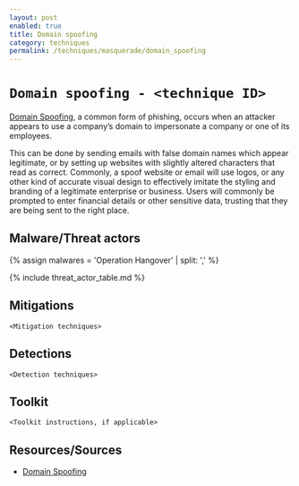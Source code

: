 ```yaml
---
layout: post
enabled: true
title: Domain spoofing
category: techniques
permalink: /techniques/masquerade/domain_spoofing
---
```

# `Domain spoofing - <technique ID>`

[Domain Spoofing](https://www.barracuda.com/glossary/domain-spoofing), a common form of phishing, occurs when an attacker appears to use a company’s domain to impersonate a company or one of its employees.

This can be done by sending emails with false domain names which appear legitimate, or by setting up websites with slightly altered characters that read as correct. Commonly, a spoof website or email will use logos, or any other kind of accurate visual design to effectively imitate the styling and branding of a legitimate enterprise or business. Users will commonly be prompted to enter financial details or other sensitive data, trusting that they are being sent to the right place.

## Malware/Threat actors

{% assign malwares = 'Operation Hangover' | split: ',' %}

{% include threat_actor_table.md %}

## Mitigations

`<Mitigation techniques>`

## Detections

`<Detection techniques>`

## Toolkit

`<Toolkit instructions, if applicable>`

## Resources/Sources

* [Domain Spoofing](https://www.barracuda.com/glossary/domain-spoofing)
